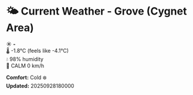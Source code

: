 # 🌤️ Current Weather - Grove (Cygnet Area)

☀️ **-**  
🌡️ -1.8°C (feels like -4.1°C)  
💧 98% humidity  
💨 CALM 0 km/h  

**Comfort:** Cold ❄️  
**Updated:** 20250928180000
